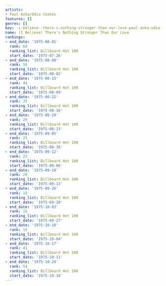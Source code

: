 ```yaml
---
artists:
- Paul Anka/Odia Coates
features: []
genres: []
key: -i-believe--there-s-nothing-stronger-than-our-love-paul-anka-odia-coates
name: (I Believe) There's Nothing Stronger Than Our Love
rankings:
- end_date: '1975-08-01'
  rank: 68
  ranking_list: Billboard Hot 100
  start_date: '1975-07-26'
- end_date: '1975-08-08'
  rank: 58
  ranking_list: Billboard Hot 100
  start_date: '1975-08-02'
- end_date: '1975-08-15'
  rank: 44
  ranking_list: Billboard Hot 100
  start_date: '1975-08-09'
- end_date: '1975-08-22'
  rank: 35
  ranking_list: Billboard Hot 100
  start_date: '1975-08-16'
- end_date: '1975-08-29'
  rank: 29
  ranking_list: Billboard Hot 100
  start_date: '1975-08-23'
- end_date: '1975-09-05'
  rank: 25
  ranking_list: Billboard Hot 100
  start_date: '1975-08-30'
- end_date: '1975-09-12'
  rank: 23
  ranking_list: Billboard Hot 100
  start_date: '1975-09-06'
- end_date: '1975-09-19'
  rank: 20
  ranking_list: Billboard Hot 100
  start_date: '1975-09-13'
- end_date: '1975-09-26'
  rank: 18
  ranking_list: Billboard Hot 100
  start_date: '1975-09-20'
- end_date: '1975-10-03'
  rank: 15
  ranking_list: Billboard Hot 100
  start_date: '1975-09-27'
- end_date: '1975-10-10'
  rank: 15
  ranking_list: Billboard Hot 100
  start_date: '1975-10-04'
- end_date: '1975-10-17'
  rank: 41
  ranking_list: Billboard Hot 100
  start_date: '1975-10-11'
- end_date: '1975-10-24'
  rank: 54
  ranking_list: Billboard Hot 100
  start_date: '1975-10-18'
---
```


